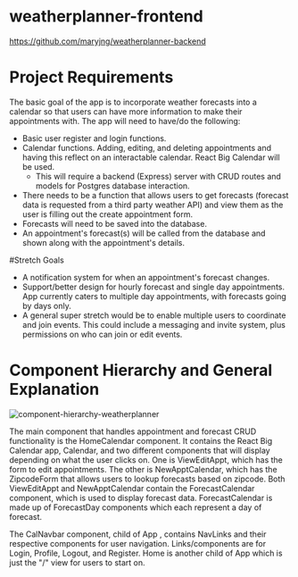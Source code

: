 # weatherplanner-frontend

https://github.com/maryjng/weatherplanner-backend

# Project Requirements
The basic goal of the app is to incorporate weather forecasts into a calendar so that users can have more information to make their appointments with. The app will need to have/do the following:
- Basic user register and login functions. 
- Calendar functions. Adding, editing, and deleting appointments and having this reflect on an interactable calendar. React Big Calendar will be used.
  - This will require a backend (Express) server with CRUD routes and models for Postgres database interaction.
- There needs to be a function that allows users to get forecasts (forecast data is requested from a third party weather API) and view them as the user is filling out the create appointment form.
- Forecasts will need to be saved into the database.
- An appointment's forecast(s) will be called from the database and shown along with the appointment's details.

#Stretch Goals
- A notification system for when an appointment's forecast changes.
- Support/better design for hourly forecast and single day appointments. App currently caters to multiple day appointments, with forecasts going by days only.
- A general super stretch would be to enable multiple users to coordinate and join events. This could include a messaging and invite system, plus permissions on who can join or edit events.


# Component Hierarchy and General Explanation

![component-hierarchy-weatherplanner](https://user-images.githubusercontent.com/68235230/200212497-5b42f558-3263-4b12-8b7b-57a22a336730.png)

The main component that handles appointment and forecast CRUD functionality is the HomeCalendar component. It contains the React Big Calendar app, Calendar, and two different components that will display depending on what the user clicks on. One is ViewEditAppt, which has the form to edit appointments. The other is NewApptCalendar, which has the ZipcodeForm that allows users to lookup forecasts based on zipcode. Both ViewEditAppt and NewApptCalendar contain the ForecastCalendar component, which is used to display forecast data. ForecastCalendar is made up of ForecastDay components which each represent a day of forecast.

The CalNavbar component, child of App , contains NavLinks and their respective components for user navigation. Links/components are for Login, Profile, Logout, and Register. Home is another child of App which is just the "/" view for users to start on.
